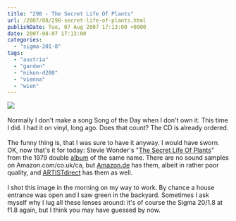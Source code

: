 ```yaml
---
title: "298 - The Secret Life Of Plants"
url: /2007/08/298-secret-life-of-plants.html
publishDate: Tue, 07 Aug 2007 17:13:00 +0000
date: 2007-08-07 17:13:00
categories: 
  - "sigma-201-8"
tags: 
  - "austria"
  - "garden"
  - "nikon-d200"
  - "vienna"
  - "wien"
---
```

<a href="https://d25zfm9zpd7gm5.cloudfront.net/1200x1200/2007/20070807_072500_nx.jpg"><img src="https://d25zfm9zpd7gm5.cloudfront.net/0600x0600/2007/20070807_072500_nx.jpg"/></a><br/><br/>Normally I don't make a song Song of the Day when I don't own it. This time I did. I had it on vinyl, long ago. Does that count? The CD is already ordered.<br/><br/>The funny thing is, that I was sure to have it anyway. I would have sworn. OK, now that's it for today: Stevie Wonder's "<a href="http://www.lyricsfreak.com/s/stevie+wonder/the+secret+life+of+plants_20131833.html" target="_blank">The Secret Life Of Plants</a>" from the 1979 double <a href="http://www.amazon.com/Journey-Through-Secret-Life-Plants/dp/B000024C7W" target="_blank">album</a> of the same name. There are no sound samples on Amazon.com/co.uk/ca, but <a href="http://www.amazon.de/Journey-Through-Secret-Life-Plants/dp/B000024C7W" target="_blank">Amazon.de</a> has them, albeit in rather poor quality, and <a href="http://www.artistdirect.com/nad/window/media/page/0,,187981-133885-WMLO,00.html" target="_blank">ARTISTdirect</a> has them as well.<br/><br/>I shot this image in the morning on my way to work. By chance a house entrance was open and I saw green in the backyard. Sometimes I ask myself why I lug all these lenses around: it's of course the Sigma 20/1.8 at f1.8 again, but I think you may have guessed by now.
